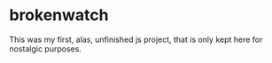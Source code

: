 brokenwatch
===========
This was my first, alas, unfinished js project, that is only kept here for nostalgic purposes.
